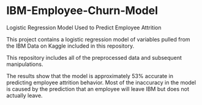# IBM-Employee-Churn-Model
Logistic Regression Model Used to Predict Employee Attrition

This project contains a logistic regression model of variables pulled from the IBM Data on Kaggle included in this repository.

This repository includes all of the preprocessed data and subsequent manipulations. 

The results show that the model is approximately 53% accurate in predicting employee attrition behavior. Most of the inaccuracy in the
model is caused by the prediction that an employee will leave IBM but does not actually leave. 
